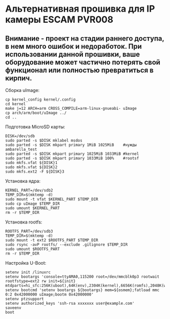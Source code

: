 # Альтернативная прошивка для IP камеры ESCAM PVR008

## Внимание - проект на стадии раннего доступа, в нем много ошибок и недоработок. При использовании данной прошивки, ваше оборудование может частично потерять свой функционал или полностью превратиться в кирпич.

Сборка uImage:

```
cp kernel_config kernel/.config
cd kernel
make j=12 ARCH=arm CROSS_COMPILE=arm-linux-gnueabi- uImage
cp arch/arm/boot/uImage ../
cd ..
```

Подготовка MicroSD карты:

```
DISK=/dev/sdb
sudo parted -s $DISK mklabel msdos
sudo parted -s $DISK mkpart primary 1MiB 1025MiB    #нужды ambarella_test
sudo parted -s $DISK mkpart primary 1025MiB 1033MiB #kernel
sudo parted -s $DISK mkpart primary 1033MiB 100%    #rootsf
sudo mkfs.vfat ${DISK}1
sudo mkfs.vfat ${DISK}2
sudo mkfs.ext2 -F ${DISK}3
```

Установка ядра:

```
KERNEL_PART=/dev/sdb2
TEMP_DIR=$(mktemp -d)
sudo mount -t vfat $KERNEL_PART $TEMP_DIR
sudo cp uImage $TEMP_DIR
sudo umount $KERNEL_PART
rm -r $TEMP_DIR
```

Установка rootfs:

```
ROOTFS_PART=/dev/sdb3
TEMP_DIR=$(mktemp -d)
sudo mount -t ext2 $ROOTFS_PART $TEMP_DIR
sudo rsync -avP rootfs/ --exclude .gitignore $TEMP_DIR
sudo umount $ROOTFS_PART
rm -r $TEMP_DIR
```

Настройка U-Boot:

```
setenv init /linuxrc
setenv bootargs 'console=ttyAMA0,115200 root=/dev/mmcblk0p3 rootwait rootfstype=ext2 rw init=${init} mtdparts=hi_sfc:256K(uboot),64K(env),2304K(kernel),6656K(romfs),2048K(webserver),384K(custom),768K(config),3904K(onvif)'
setenv bootcmd 'setenv bootargs ${bootargs} mem=${osmem};fatload mmc 0:2 0x42000000 uImage;bootm 0x42000000'
setenv ptzsupport
setenv authorized_keys 'ssh-rsa xxxxxxx user@example.com'
saveenv
boot
```
